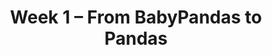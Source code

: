 ---
    title: Week 1 – From BabyPandas to Pandas
    weekNumber: 1
    days:
      - date: 2023-1-9
        events:
          "**LEC 1**{: .label .label-lecture } [Introduction](resources/lectures/lec01/lec01.html)":
            "[Ch. 1](https://notes.dsc80.com/content/01/introduction.html)"
      - date: 2023-1-11
        events:
          "**LEC 2**{: .label .label-lecture } DataFrame Fundamentals":
            "[Ch. 2](https://notes.dsc80.com/content/02/introduction.html)"
        
      - date: 2023-1-13
        events:
          "**LEC 3**{: .label .label-lecture } More DataFrame Manipulation":
            "[Ch. 2](https://notes.dsc80.com/content/02/introduction.html), [3](https://notes.dsc80.com/content/03/introduction.html)"
                
---